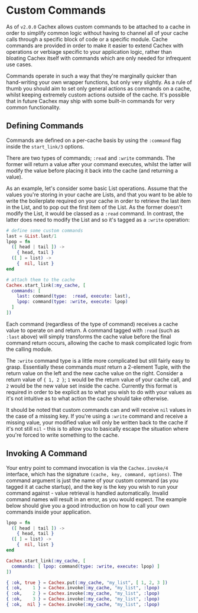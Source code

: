 # Custom Commands

As of `v2.0.0` Cachex allows custom commands to be attached to a cache in order to simplify common logic without having to channel all of your cache calls through a specific block of code or a specific module. Cache commands are provided in order to make it easier to extend Cachex with operations or verbiage specific to your application logic, rather than bloating Cachex itself with commands which are only needed for infrequent use cases.

Commands operate in such a way that they're marginally quicker than hand-writing your own wrapper functions, but only very slightly. As a rule of thumb you should aim to set only general actions as commands on a cache, whilst keeping extremely custom actions outside of the cache. It's possible that in future Cachex may ship with some built-in commands for very common functionality.

## Defining Commands

Commands are defined on a per-cache basis by using the `:command` flag inside the `start_link/3` options.

There are two types of commands; `:read` and `:write` commands. The former will return a value after your command executes, whilst the latter will modify the value before placing it back into the cache (and returning a value).

As an example, let's consider some basic List operations. Assume that the values you're storing in your cache are Lists, and that you want to be able to write the boilerplate required on your cache in order to retrieve the last item in the List, and to pop out the first item of the List. As the former doesn't modify the List, it would be classed as a `:read` command. In contrast, the latter does need to modify the List and so it's tagged as a `:write` operation:

```elixir
# define some custom commands
last = &List.last/1
lpop = fn
  ([ head | tail ]) ->
    { head, tail }
  ([ ] = list) ->
    {  nil, list }
end

# attach them to the cache
Cachex.start_link(:my_cache, [
  commands: [
    last: command(type:  :read, execute: last),
    lpop: command(type: :write, execute: lpop)
  ]
])
```

Each command (regardless of the type of command) receives a cache value to operate on and return. A command tagged with `:read` (such as `:last` above) will simply transforms the cache value before the final command return occurs, allowing the cache to mask complicated logic from the calling module.

The `:write` command type is a little more complicated but still fairly easy to grasp. Essentially these commands *must* return a 2-element Tuple, with the return value on the left and the new cache value on the right. Consider a return value of `{ 1, 2 }`; `1` would be the return value of your cache call, and `2` would be the new value set inside the cache. Currently this format is required in order to be explicit as to what you wish to do with your values as it's not intuitive as to what action the cache should take otherwise.

It should be noted that custom commands can and will receive `nil` values in the case of a missing key. If you're using a `:write` command and receive a missing value, your modified value will only be written back to the cache if it's not still `nil` - this is to allow you to basically escape the situation where you're forced to write something to the cache.

## Invoking A Command

Your entry point to command invocation is via the `Cachex.invoke/4` interface, which has the signature `(cache, key, command, options)`. The command argument is just the name of your custom command (as you tagged it at cache startup), and the key is the key you wish to run your command against - value retrieval is handled automatically. Invalid command names will result in an error, as you would expect. The example below should give you a good introduction on how to call your own commands inside your application.

```elixir
lpop = fn
  ([ head | tail ]) ->
    { head, tail }
  ([ ] = list) ->
    {  nil, list }
end

Cachex.start_link(:my_cache, [
  commands: [ lpop: command(type: :write, execute: lpop) ]
])

{ :ok, true } = Cachex.put(:my_cache, "my_list", [ 1, 2, 3 ])
{ :ok,    1 } = Cachex.invoke(:my_cache, "my_list", :lpop)
{ :ok,    2 } = Cachex.invoke(:my_cache, "my_list", :lpop)
{ :ok,    3 } = Cachex.invoke(:my_cache, "my_list", :lpop)
{ :ok,  nil } = Cachex.invoke(:my_cache, "my_list", :lpop)
```
